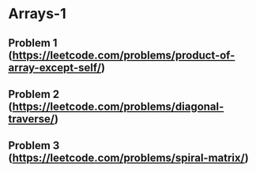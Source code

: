 # Arrays-1

## Problem 1 (https://leetcode.com/problems/product-of-array-except-self/)
## Problem 2 (https://leetcode.com/problems/diagonal-traverse/)
## Problem 3 (https://leetcode.com/problems/spiral-matrix/)
